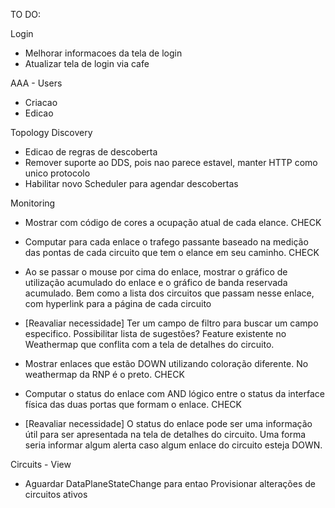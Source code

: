 TO DO:

Login

- Melhorar informacoes da tela de login
- Atualizar tela de login via cafe

AAA - Users

- Criacao
- Edicao

Topology Discovery 

- Edicao de regras de descoberta
- Remover suporte ao DDS, pois nao parece estavel, manter HTTP como unico protocolo
- Habilitar novo Scheduler para agendar descobertas

Monitoring

- Mostrar com código de cores a ocupação atual de cada elance. CHECK

- Computar para cada enlace o trafego passante baseado na medição das pontas de cada circuito que tem o elance em seu caminho. CHECK

- Ao se passar o mouse por cima do enlace, mostrar o gráfico de utilização acumulado do enlace e o gráfico de banda reservada acumulado. Bem como a lista dos circuitos que passam nesse enlace, com hyperlink para a página de cada circuito

- [Reavaliar necessidade] Ter um campo de filtro para buscar um campo especifico. Possibilitar lista de sugestões? Feature existente no Weathermap que conflita com a tela de detalhes do circuito.

- Mostrar enlaces que estão DOWN utilizando coloração diferente. No weathermap da RNP é o preto. CHECK

- Computar o status do enlace com AND lógico entre o status da interface física das duas portas que formam o enlace. CHECK

- [Reavaliar necessidade] O status do enlace pode ser uma informação útil para ser apresentada na tela de detalhes do circuito. Uma forma seria informar algum alerta caso algum enlace do circuito esteja DOWN.

Circuits - View

- Aguardar DataPlaneStateChange para entao Provisionar alterações de circuitos ativos


